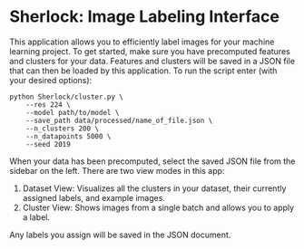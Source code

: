 # Sherlock: Image Labeling Interface

This application allows you to efficiently label images for your machine learning project. 
To get started, make sure you have precomputed features and clusters for your data. 
Features and clusters will be saved in a JSON file that can then be loaded by this application. 
To run the script enter (with your desired options):

	python Sherlock/cluster.py \
		--res 224 \
		--model path/to/model \
		--save_path data/processed/name_of_file.json \
		--n_clusters 200 \
		--n_datapoints 5000 \
		--seed 2019

When your data has been precomputed, select the saved JSON file from the sidebar on the left.
There are two view modes in this app:

1. Dataset View: Visualizes all the clusters in your dataset, their currently assigned labels, and example images.
2. Cluster View: Shows images from a single batch and allows you to apply a label.

Any labels you assign will be saved in the JSON document.